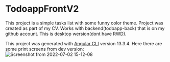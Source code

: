 # TodoappFrontV2

This project is a simple tasks list with some funny color theme.
Project was created as part of my CV.
Works with backend(todoapp-back) that is on my github account. 
This is desktop wersion(dont have RWD).

This project was generated with [Angular CLI](https://github.com/angular/angular-cli) version 13.3.4.
Here there are some  print screens from dev version:
![Screenshot from 2022-07-02 15-12-08](https://user-images.githubusercontent.com/50272964/177002332-c54bd2d9-e793-4720-903f-e129348975a7.png)


